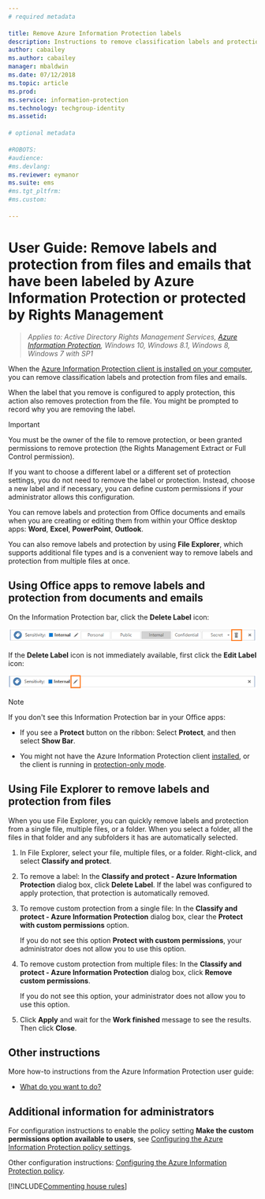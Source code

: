 ```yaml
---
# required metadata

title: Remove Azure Information Protection labels
description: Instructions to remove classification labels and protection from files that have been labeled by Azure Information Protection or protected by Rights Management.
author: cabailey
ms.author: cabailey
manager: mbaldwin
ms.date: 07/12/2018
ms.topic: article
ms.prod:
ms.service: information-protection
ms.technology: techgroup-identity
ms.assetid: 

# optional metadata

#ROBOTS:
#audience:
#ms.devlang:
ms.reviewer: eymanor
ms.suite: ems
#ms.tgt_pltfrm:
#ms.custom:

---
```


# User Guide: Remove labels and protection from files and emails that have been labeled by Azure Information Protection or protected by Rights Management

>*Applies to: Active Directory Rights Management Services, [Azure Information Protection](https://azure.microsoft.com/pricing/details/information-protection), Windows 10, Windows 8.1, Windows 8, Windows 7 with SP1*

When the [Azure Information Protection client is installed on your computer](install-client-app.md), you can remove classification labels and protection from files and emails.

When the label that you remove is configured to apply protection, this action also removes protection from the file. You might be prompted to record why you are removing the label.

> [!IMPORTANT]
> You must be the owner of the file to remove protection, or been granted permissions to remove protection (the Rights Management Extract or Full Control permission).

If you want to choose a different label or a different set of protection settings, you do not need to remove the label or protection. Instead, choose a new label and if necessary, you can define custom permissions if your administrator allows this configuration. 

You can remove labels and protection from Office documents and emails when you are creating or editing them from within your Office desktop apps: **Word**, **Excel**, **PowerPoint**, **Outlook**. 

You can also remove labels and protection by using **File Explorer**, which supports additional file types and is a convenient way to remove labels and protection from multiple files at once.

## Using Office apps to remove labels and protection from documents and emails

On the Information Protection bar, click the **Delete Label** icon:

![Azure Information Protection bar - Delete Label](../media/delete-label.png)

If the **Delete Label** icon is not immediately available, first click the **Edit Label** icon:

![Azure Information Protection bar - Edit Label](../media/edit-label.png)

> [!NOTE]
> If you don't see this Information Protection bar in your Office apps:
>
> - If you see a **Protect** button on the ribbon: Select **Protect**, and then select **Show Bar**.
> 
> - You might not have the Azure Information Protection client [installed](install-client-app.md), or the client is running in [protection-only mode](client-protection-only-mode.md).

## Using File Explorer to remove labels and protection from files

When you use File Explorer, you can quickly remove labels and protection from a single file, multiple files, or a folder. When you select a folder, all the files in that folder and any subfolders it has are automatically selected. 

1. In File Explorer, select your file, multiple files, or a folder. Right-click, and select **Classify and protect**.

2. To remove a label: In the **Classify and protect - Azure Information Protection** dialog box, click **Delete Label**. If the label was configured to apply protection, that protection is automatically removed.

3. To remove custom protection from a single file: In the **Classify and protect - Azure Information Protection** dialog box, clear the **Protect with custom permissions** option. 
    
    If you do not see this option **Protect with custom permissions**, your administrator does not allow you to use this option.
    
4. To remove custom protection from multiple files: In the **Classify and protect - Azure Information Protection** dialog box, click **Remove custom permissions**.
    
    If you do not see this option, your administrator does not allow you to use this option.

5. Click **Apply** and wait for the **Work finished** message to see the results. Then click **Close**.


## Other instructions
More how-to instructions from the Azure Information Protection user guide:

- [What do you want to do?](client-user-guide.md#what-do-you-want-to-do)

## Additional information for administrators    
For configuration instructions to enable the policy setting **Make the custom permissions option available to users**, see [Configuring the Azure Information Protection policy settings](../deploy-use/configure-policy-settings.md).

Other configuration instructions: [Configuring the Azure Information Protection policy](../deploy-use/configure-policy.md).


[!INCLUDE[Commenting house rules](../includes/houserules.md)]